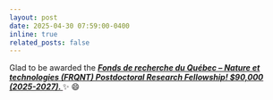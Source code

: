 ```yaml
---
layout: post
date: 2025-04-30 07:59:00-0400
inline: true
related_posts: false
---
```


Glad to be awarded the ***<span style="color:#b509ac"><u><a href='https://frq.gouv.qc.ca/en/program/secteur-nature-et-technologies-bourses-postdoctorales-b3x-2025-2026/'>Fonds de recherche du Québec – Nature et technologies (FRQNT) Postdoctoral Research Fellowship! $90,000 (2025-2027). </a></u> </span>***:sparkles: :smile: 
